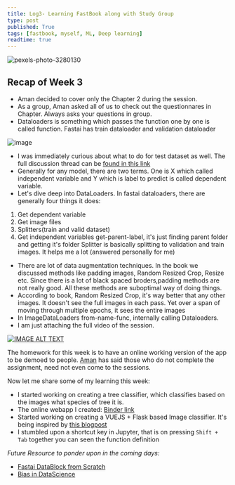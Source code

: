 ```yaml
---
title: Log3- Learning FastBook along with Study Group
type: post
published: True
tags: [fastbook, myself, ML, Deep learning]
readtime: true
---
```


![pexels-photo-3280130](https://user-images.githubusercontent.com/24592806/123889003-3d20f000-d972-11eb-888b-184aa92fa327.jpeg)


## Recap of Week 3

- Aman decided to cover only the Chapter 2 during the session.
- As a group, Aman asked all of us to check out the  questionnares in Chapter. Always asks your questions in group.
- Dataloaders is something which passes the function one by one is called function. Fastai has train dataloader and validation dataloader

![image](https://user-images.githubusercontent.com/24592806/123837234-3bcad580-d928-11eb-8a03-e7406f160b79.png)
- I was immediately curious about what to do for test dataset as well. The full discussion thread can be [found in this link](https://wandb.ai/aarora/discussions/Fastbook-Reading-Group-Week-3--Vmlldzo3OTMwODk)
- Generally for any model, there are two terms. One is X which called independent variable and Y which is label to predict is called dependent variable.
- Let's dive deep into DataLoaders. In fastai dataloaders, there are generally four things it does:
1. Get dependent variable
2. Get image files
3. Splitters(train and valid dataset)
4. Get independent variables
get-parent-label, it's just finding parent folder and getting it's folder
Splitter is basically splitting to validation and train images. It helps me a lot (answered personally for me)

- There are lot of data augmentation techniques. In the book we discussed methods like padding images, Random Resized Crop, Resize etc. 
Since there is a lot of black spaced broders,padding methods are not really good. All these methods are suboptimal way of doing things.
- According to book, Random Resized Crop, it's way better that any other images. It doesn't see the
full images in each pass. Yet over a span of moving through multiple epochs, it sees the entire images
- In ImageDataLoaders from-name-func, internally calling Dataloaders.
- I am just attaching the full video of the session.

[![IMAGE ALT TEXT](http://img.youtube.com/vi/rmOqCO7c8pw/0.jpg)](http://www.youtube.com/watch?v=rmOqCO7c8pw "Video Title")

The homework for this week is to have an online working version of the app to be demoed to people. [Aman](https://amaarora.github.io/) has said those 
who do not complete the assignment, need not even come to the sessions.

Now let me share some of my learning this week:

- I started working on creating a tree classifier, which classifies based on the images what species of tree it is.
- The online webapp I created: [Binder link](https://mybinder.org/v2/gh/kurianbenoy/Tree-Classifier/HEAD?filepath=%2Fvoila%2Frender%2Ftree-classifier-app.ipynb)
- Started working on creating a VUEJS + Flask based Image classifier. It's being inspired by [this blogpost](https://fullstackwithpr.hashnode.dev/the-bear-classifier-fastai-meets-angular)
- I stumbled upon a shortcut key in Jupyter, that is on pressing `Shift + Tab` together you can seen the function definition

*Future Resource to ponder upon in the coming days:*

- [Fastai DataBlock from Scratch](https://youtu.be/NzWadB_fcTE)
- [Bias in DataScience](https://www.youtube.com/watch?v=fMym_BKWQzk)
